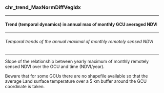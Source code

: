 ### chr_trend_MaxNormDiffVegIdx



------
#### Trend (temporal dynamics) in annual max of monthly GCU averaged NDVI



------
###### Temporal trends of the annual maximal of monthly remotely sensed NDVI



------
Slope of the relationship between yearly maximum of monthly remotely sensed NDVI over the GCU and time (NDVI/year).

Beware that for some GCUs there are no shapefile available so that the average Land surface temperature over a 5 km buffer around the GCU coordinate is taken.